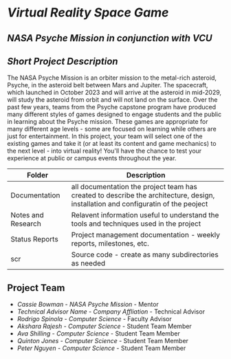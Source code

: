 # *Virtual Reality Space Game*
## *NASA Psyche Mission in conjunction with VCU*
## *Short Project Description*
The NASA Psyche Mission is an orbiter mission to the metal-rich asteroid, Psyche, in the asteroid belt between Mars and Jupiter. The spacecraft, which launched in October 2023 and will arrive at the asteroid in mid-2029, will study the asteroid from orbit and will not land on the surface. Over the past few years, teams from the Psyche capstone program have produced many different styles of games designed to engage students and the public in learning about the Psyche mission. These games are appropriate for many different age levels - some are focused on learning while others are just for entertainment. In this project, your team will select one of the existing games and take it (or at least its content and game mechanics) to the next level - into virtual reality! You'll have the chance to test your experience at public or campus events throughout the year.


| Folder | Description |
|---|---|
| Documentation |  all documentation the project team has created to describe the architecture, design, installation and configuratin of the peoject |
| Notes and Research | Relavent information useful to understand the tools and techniques used in the project |
| Status Reports | Project management documentation - weekly reports, milestones, etc. |
| scr | Source code - create as many subdirectories as needed |

## Project Team
- *Cassie Bowman*  - *NASA Psyche Mission* - Mentor
- *Technical Advisor Name* - *Company Affliation* - Technical Advisor
- *Rodrigo Spinola* - *Computer Science* - Faculty Advisor
- *Akshara Rajesh* - *Computer Science* - Student Team Member
- *Ava Shilling* - *Computer Science* - Student Team Member
- *Quinton Jones* - *Computer Science* - Student Team Member
- *Peter Nguyen* - *Computer Science* - Student Team Member
